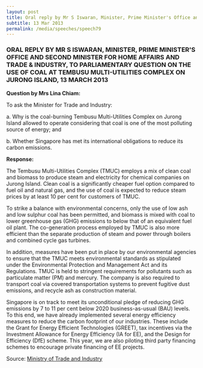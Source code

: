 ```yaml
---
layout: post
title: Oral reply by Mr S Iswaran, Minister, Prime Minister's Office and Second Minister for Home Affairs and Trade & Industry, to parliamentary question on the use of coal at Tembusu Multi-Utilities Complex on Jurong Island, 13 March 2013
subtitle: 13 Mar 2013
permalink: /media/speeches/speech79
---
```


### ORAL REPLY BY MR S ISWARAN, MINISTER, PRIME MINISTER'S OFFICE AND SECOND MINISTER FOR HOME AFFAIRS AND TRADE & INDUSTRY, TO PARLIAMENTARY QUESTION ON THE USE OF COAL AT TEMBUSU MULTI-UTILITIES COMPLEX ON JURONG ISLAND, 13 MARCH 2013

**Question by Mrs Lina Chiam:**

To ask the Minister for Trade and Industry:

a. Why is the coal-burning Tembusu Multi-Utilities Complex on Jurong Island allowed to operate considering that coal is one of the most polluting source of energy; and

b. Whether Singapore has met its international obligations to reduce its carbon emissions.

**Response:**

The Tembusu Multi-Utilities Complex (TMUC) employs a mix of clean coal and biomass to produce steam and electricity for chemical companies on Jurong Island. Clean coal is a significantly cheaper fuel option compared to fuel oil and natural gas, and the use of coal is expected to reduce steam prices by at least 10 per cent for customers of TMUC. 

To strike a balance with environmental concerns, only the use of low ash and low sulphur coal has been permitted, and biomass is mixed with coal to lower greenhouse gas (GHG) emissions to below that of an equivalent fuel oil plant. The co-generation process employed by TMUC is also more efficient than the separate production of steam and power through boilers and combined cycle gas turbines. 

In addition, measures have been put in place by our environmental agencies to ensure that the TMUC meets environmental standards as stipulated under the Environmental Protection and Management Act and its Regulations. TMUC is held to stringent requirements for pollutants such as particulate matter (PM) and mercury. The company is also required to transport coal via covered transportation systems to prevent fugitive dust emissions, and recycle ash as construction material. 

Singapore is on track to meet its unconditional pledge of reducing GHG emissions by 7 to 11 per cent below 2020 business-as-usual (BAU) levels. To this end, we have already implemented several energy efficiency measures to reduce the carbon footprint of our industries. These include the Grant for Energy Efficient Technologies (GREET), tax incentives via the Investment Allowance for Energy Efficiency (IA for EE), and the Design for Efficiency (DfE) scheme. This year, we are also piloting third party financing schemes to encourage private financing of EE projects.

Source: [<a href="https://www.mti.gov.sg/" target="_blank">Ministry of Trade and Industry </a>](https://www.mti.gov.sg/)